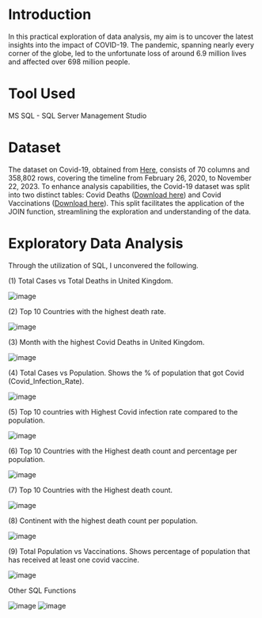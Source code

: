 # Introduction
In this practical exploration of data analysis, my aim is to uncover the latest insights into the impact of COVID-19. The pandemic, spanning nearly every corner of the globe, led to the unfortunate loss of around 6.9 million lives and affected over 698 million people.

# Tool Used
MS SQL - SQL Server Management Studio

# Dataset
The dataset on Covid-19, obtained from [Here](https://ourworldindata.org/covid-deaths), consists of 70 columns and 358,802 rows, covering the timeline from February 26, 2020, to November 22, 2023. To enhance analysis capabilities, the Covid-19 dataset was split into two distinct tables: Covid Deaths ([Download here](https://github.com/OluwatobiAkintokun/Covid-Data-Exploration/blob/main/Covid%20Death.xlsb)) and Covid Vaccinations ([Download here](https://github.com/OluwatobiAkintokun/Covid-Data-Exploration/blob/main/Covid%20Vaccinations.xlsb)). This split facilitates the application of the JOIN function, streamlining the exploration and understanding of the data.

# Exploratory Data Analysis
Through the utilization of SQL, I unconvered the following.

(1) Total Cases vs Total Deaths in United Kingdom.

![image](https://github.com/OluwatobiAkintokun/Covid-Data-Exploration/assets/137109080/b055b99c-b190-4837-b2ca-4319feef6c00)


(2) Top 10 Countries with the highest death rate.

![image](https://github.com/OluwatobiAkintokun/Covid-Data-Exploration/assets/137109080/8c0e5188-305e-4611-af29-279388ad758b)


(3) Month with the highest Covid Deaths in United Kingdom.

![image](https://github.com/OluwatobiAkintokun/Covid-Data-Exploration/assets/137109080/ebd88f4b-6f3a-4cdd-b321-7e1d06b3ebdf)

(4) Total Cases vs Population. Shows the % of population that got Covid (Covid_Infection_Rate).

![image](https://github.com/OluwatobiAkintokun/Covid-Data-Exploration/assets/137109080/64af3bf9-0508-4e0e-ad9a-41f0f989bb76)

(5) Top 10 countries with Highest Covid infection rate compared to the population.

![image](https://github.com/OluwatobiAkintokun/Covid-Data-Exploration/assets/137109080/40381f47-3afc-4a99-a557-acac33f0be8a)

(6) Top 10 Countries with the Highest death count and percentage per population. 

![image](https://github.com/OluwatobiAkintokun/Covid-Data-Exploration/assets/137109080/256838f7-2f45-49a9-874f-be91f6bfd607)

(7) Top 10 Countries with the Highest death count.

![image](https://github.com/OluwatobiAkintokun/Covid-Data-Exploration/assets/137109080/e7880355-60fb-4512-b49d-7ee30b82497c)

(8) Continent with the highest death count per population.

![image](https://github.com/OluwatobiAkintokun/Covid-Data-Exploration/assets/137109080/4719c1da-6f87-4ba5-b4d0-a8dff7ee48da)

(9) Total Population vs Vaccinations. Shows percentage of population that has received at least one covid vaccine.

![image](https://github.com/OluwatobiAkintokun/Covid-Data-Exploration/assets/137109080/e08016be-3d7b-47c7-9dbf-39a351da8a2b)

Other SQL Functions

![image](https://github.com/OluwatobiAkintokun/Covid-Data-Exploration/assets/137109080/b560f43a-6576-4d48-a29c-ec6b15b34157)
![image](https://github.com/OluwatobiAkintokun/Covid-Data-Exploration/assets/137109080/8a5cff92-84b3-4047-ba08-5c44415197bb)




